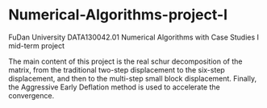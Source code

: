 # Numerical-Algorithms-project-I
FuDan University DATA130042.01 Numerical Algorithms with Case Studies I mid-term project

The main content of this project is the real schur decomposition of the matrix, from the traditional two-step displacement to the six-step displacement, and then to the multi-step small block displacement. Finally, the Aggressive Early Deflation method is used to accelerate the convergence.
